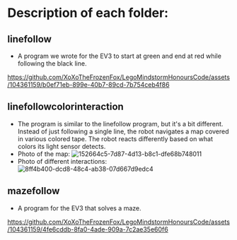 # Description of each folder:
## linefollow
- A program we wrote for the EV3 to start at green and end at red while following the black line.
  
https://github.com/XoXoTheFrozenFox/LegoMindstormHonoursCode/assets/104361159/b0ef71eb-899e-40b7-89cd-7b754ceb4f86
## linefollowcolorinteraction
- The program is similar to the linefollow program, but it's a bit different. Instead of just following a single line, the robot navigates a map covered in various colored tape. The robot reacts differently based on what colors its light sensor detects.
- Photo of the map:
![152664c5-7d87-4d13-b8c1-dfe68b748011](https://github.com/XoXoTheFrozenFox/LegoMindstormHonoursCode/assets/104361159/565ba9ff-06a6-4a0f-b713-f7871782e63b)
- Photo of different interactions:
![8ff4b400-dcd8-48c4-ab38-07d667d9edc4](https://github.com/XoXoTheFrozenFox/LegoMindstormHonoursCode/assets/104361159/6d3e17d9-eb54-4cd9-b6f3-391ec6fb1fcc)
## mazefollow
- A program for the EV3 that solves a maze.

https://github.com/XoXoTheFrozenFox/LegoMindstormHonoursCode/assets/104361159/4fe6cddb-8fa0-4ade-909a-7c2ae35e60f6

